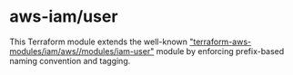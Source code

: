 # aws-iam/user

This Terraform module extends the well-known 
["terraform-aws-modules/iam/aws//modules/iam-user"](https://github.com/terraform-aws-modules/terraform-aws-iam/tree/v5.33.0/modules/iam-user) 
module by enforcing prefix-based naming convention and tagging.
